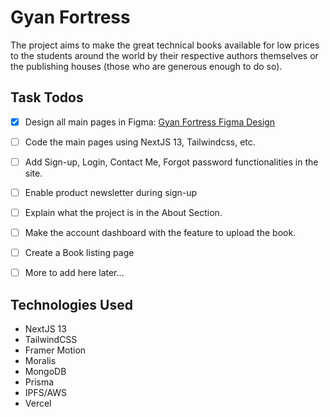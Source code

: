 # Gyan Fortress

The project aims to make the great technical books available for low prices to the students around the world by their respective authors themselves or the publishing houses (those who are generous enough to do so).

## Task Todos

- [x] Design all main pages in Figma: [Gyan Fortress Figma Design](https://www.figma.com/file/hCfB0smNVJLwwDHjgedSJm/Book-Store?node-id=0%3A1&t=JCQBMS4q1uzpzwFE-1)

- [ ] Code the main pages using NextJS 13, Tailwindcss, etc.
- [ ] Add Sign-up, Login, Contact Me, Forgot password functionalities in the site.
- [ ] Enable product newsletter during sign-up
- [ ] Explain what the project is in the About Section.
- [ ] Make the account dashboard with the feature to upload the book.
- [ ] Create a Book listing page
- [ ] More to add here later...

## Technologies Used

- NextJS 13
- TailwindCSS
- Framer Motion
- Moralis
- MongoDB
- Prisma
- IPFS/AWS
- Vercel
